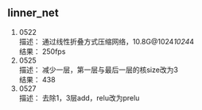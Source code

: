 linner_net  
--------------------------  
1. 0522  
描述： 通过线性折叠方式压缩网络，10.8G@1024*1024*4  
结果： 250fps  
2. 0525  
描述： 减少一层，第一层与最后一层的核size改为3  
结果： 438  
3. 0527  
描述： 去除1，3层add，relu改为prelu  